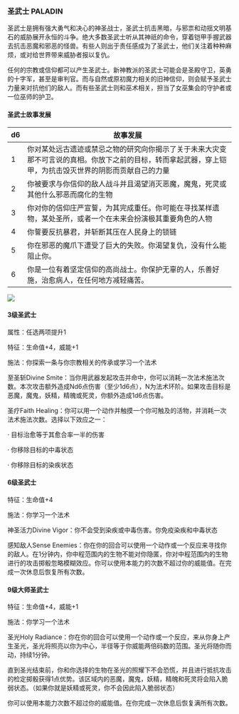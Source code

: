 ### 圣武士 PALADIN

圣武士是拥有强大勇气和决心的神圣战士，圣武士抗击黑暗，与邪祟和动揺文明基石的威胁展开永恒的斗争。绝大多数圣武士听从其神祇的命令，穿着铠甲手握武器去抗击恶魔和邪恶的怪兽。有些人则出于责任感成为了圣武士，他们关注着种种麻烦，或对给世界带来威胁者报以复仇。

任何的宗教或信仰都可以产生圣武士。新神教派的圣武士可能会是圣殿守卫，英勇的十字军，甚至是审判官。而与自然或原初魔力相关的旧神信仰，则会赋予圣武士力量来对抗他们的敌人。而有些圣武士则和巫术相关，担当了女巫集会的守护者或一位巫师的护卫。

#### 圣武士故事发展

<table>
<thead>
<tr class="header">
<th>d6</th>
<th>故事发展</th>
</tr>
</thead>
<tbody>
<tr class="odd">
<td>1</td>
<td>你对某处远古遗迹或禁忌之物的研究向你揭示了关于未来大灾变那不可言说的真相。你放下之前的目标，转而拿起武器，穿上铠甲，为抗击毁灭世界的阴影而贡献自己的力量</td>
</tr>
<tr class="even">
<td>2</td>
<td>你被要求与你信仰的敌人战斗并且渴望消灭恶魔，魔鬼，死灵或其他什么邪恶而腐化的生物</td>
</tr>
<tr class="odd">
<td>3</td>
<td>你对你的信仰庄严宣誓，为其完成重任。你可能在寻找某样遗物，某处圣所，或者一个在未来会扮演极其重要角色的人物</td>
</tr>
<tr class="even">
<td>4</td>
<td>你誓要反抗暴君，并斩断其压在人民身上的锁链</td>
</tr>
<tr class="odd">
<td>5</td>
<td>你在邪恶的魔爪下遭受了巨大的失败。你渴望复仇，没有什么能阻止你。</td>
</tr>
<tr class="even">
<td>6</td>
<td>你是一位有着坚定信仰的高尚战士。你保护无辜的人，乐善好施，治愈病人，在任何地方减轻痛苦。</td>
</tr>
</tbody>
</table>

![](https://sdlpic.oss-cn-beijing.aliyuncs.com/pic/paladin.jpg)

#### 3级圣武士

属性：任选两项提升1

特征：生命值+4，威能+1

施法：你探索一条与你宗教相关的传承或学习一个法术

至圣斩Divine
Smite：当你用武器发起攻击并命中，你可以消耗一次法术施法次数。本次攻击额外造成Nd6点伤害（至少1d6点），N为法术环阶。如果攻击目标是恶魔，魔鬼，妖精，精魄或死灵，你额外造成1d6点伤害。

圣疗Faith
Healing：你可以用一个动作并触摸一个你可触及的活物，并消耗一次法术施法次数。选择以下效应之一：

· 目标治愈等于其愈合率一半的伤害

· 你移除目标的中毒状态

· 你移除目标的染疾状态

#### 6级圣武士

特征：生命值+4

施法：你学习一个法术

神圣活力Divine Vigor：你不会受到染疾或中毒伤害。你免疫染疾和中毒状态

感知敌人Sense
Enemies：你在你的回合可以使用一个动作或一个反应来寻找你的敌人。在1分钟内，你中程范围内的生物不能对你隐匿，你对中程范围内的生物进行的攻击掷骰忽略模糊效应。你可以使用本能力的次数不超过你的威能值。在完成一次休息后恢复所有次数。

#### 9级大师圣武士

特征：生命值+4，威能+1

施法：你学习一个法术

圣光Holy
Radiance：你在你的回合可以使用一个动作或一个反应，来从你身上产生圣光，圣光将照亮以你为中心，半径等于你威能两倍码数的范围。圣光将随你而动，持续1分钟。

直到圣光结束前，你和你选择的生物在圣光的照耀下不会恐慌，并且进行抵抗攻击的检定掷骰获得1点优势。该区域内的恶魔，魔鬼，妖精，精魄和死灵将会陷入脆弱状态。（如果你就是妖精或死灵，你不会因此陷入脆弱状态）

你可以使用本能力次数不超过你的威能值。在你完成一次休息后恢复满所有次数。
